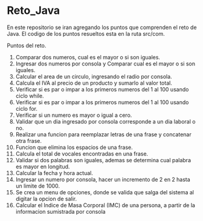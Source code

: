 # Reto_Java

En este repositorio se iran agregando los puntos que comprenden el reto de Java.
El codigo de los puntos resueltos esta en la ruta src/com.

Puntos del reto.

1. Comparar dos numeros, cual es el mayor o si son iguales.
2. Ingresar dos numeros por consola y Comparar cual es el mayor o si son iguales.
3. Calcular el area de un circulo, ingresando el radio por consola.
4. Calcula el IVA al precio de un producto y sumarlo al valor total.
5. Verificar si es par o impar a los primeros numeros del 1 al 100 usando ciclo while.
6. Verificar si es par o impar a los primeros numeros del 1 al 100 usando ciclo for.
7. Verificar si un numero es mayor o igual a cero.
8. Validar que un dia ingresado por consola corresponde a un dia laboral o no.
9. Realizar una funcion para reemplazar letras de una frase y concatenar otra frase.
10. Funcion que elimina los espacios de una frase.
11. Calcula el total de vocales encontradas en una frase.
12. Validar si dos palabras son iguales, ademas se determina cual palabra es mayor en longitud.
13. Calcular la fecha y hora actual.
14. Ingresar un numero por consola, hacer un incremento de 2 en 2 hasta un limite de 1000.
15. Se crea un menu de opciones, donde se valida que salga del sistema al digitar la opcion de salir.
16. Calcular el Indice de Masa Corporal (IMC) de una persona, a partir de la informacion sumistrada por consola